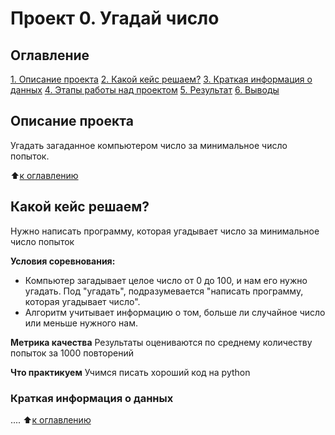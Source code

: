 # Проект 0. Угадай число

## Оглавление
[1. Описание проекта](https://github.com/lek7a/sf_data_science/blob/main/project_0/README.md#Описание-проекта)
[2. Какой кейс решаем?](https://github.com/lek7a/sf_data_science/blob/main/project_0/README.md#Какой-кейс-решаем)
[3. Краткая информация о данных](https://github.com/lek7a/sf_data_science/blob/main/project_0/README.md#Кратакая-информация-о-данных)
[4. Этапы работы над проектом](https://github.com/lek7a/sf_data_science/blob/main/project_0/README.md#Этапы-работы-над-проектом)
[5. Результат](https://github.com/lek7a/sf_data_science/blob/main/project_0/README.md#Результат)
[6. Выводы](https://github.com/lek7a/sf_data_science/blob/main/project_0/README.md#Выводы)

## Описание проекта
Угадать загаданное компьютером число за минимальное число попыток.

:arrow_up:[к оглавлению](https://github.com/lek7a/sf_data_science/blob/main/project_0/README.md#Оглавление)


## Какой кейс решаем?
Нужно написать программу, которая угадывает число за минимальное число попыток

**Условия соревнования:**
- Компьютер загадывает целое число от 0 до 100, и нам его нужно угадать. Под "угадать", подразумевается "написать программу, которая угадывает число".
- Алгоритм учитывает информацию о том, больше ли случайное число или меньше нужного нам.

**Метрика качества**
Результаты оцениваются по среднему количеству попыток за 1000 повторений

**Что практикуем**
Учимся писать хороший код на python


### Краткая информация о данных
....
:arrow_up:[к оглавлению](https://github.com/lek7a/sf_data_science/blob/main/project_0/README.md#Оглавление)

